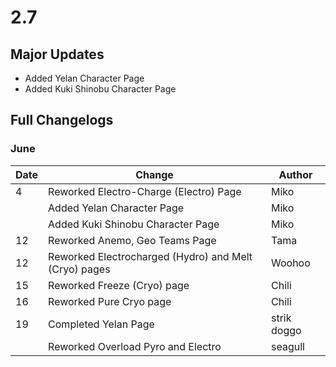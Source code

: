 # 2.7

## Major Updates

* Added Yelan Character Page
* Added Kuki Shinobu Character Page

## Full Changelogs

### June

| Date | Change                                                | Author      |
| ---- | ----------------------------------------------------- | ----------- |
| 4    | Reworked Electro-Charge (Electro) Page                | Miko        |
|      | Added Yelan Character Page                            | Miko        |
|      | Added Kuki Shinobu Character Page                     | Miko        |
| 12   | Reworked Anemo, Geo Teams Page                        | Tama        |
| 12   | Reworked Electrocharged (Hydro) and Melt (Cryo) pages | Woohoo      |
| 15   | Reworked Freeze (Cryo) page                           | Chili       |
| 16   | Reworked Pure Cryo page                               | Chili       |
| 19   | Completed Yelan Page                                  | strik doggo |
|      | Reworked Overload Pyro and Electro                    | seagull     |
